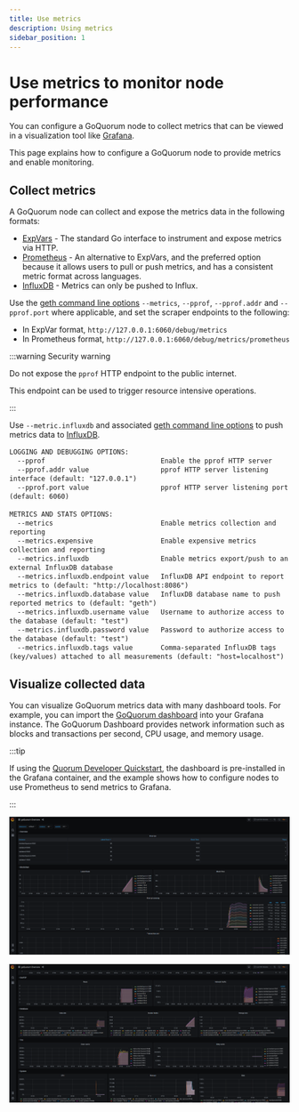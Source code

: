 ```yaml
---
title: Use metrics
description: Using metrics
sidebar_position: 1
---
```


# Use metrics to monitor node performance

You can configure a GoQuorum node to collect metrics that can be viewed in a visualization tool like [Grafana].

This page explains how to configure a GoQuorum node to provide metrics and enable monitoring.

## Collect metrics

A GoQuorum node can collect and expose the metrics data in the following formats:

- [ExpVars] - The standard Go interface to instrument and expose metrics via HTTP.
- [Prometheus] - An alternative to ExpVars, and the preferred option because it allows users to pull or push metrics, and has a consistent metric format across languages.
- [InfluxDB] - Metrics can only be pushed to Influx.

Use the [geth command line options] `--metrics`, `--pprof`, `--pprof.addr` and `--pprof.port` where applicable, and set the scraper endpoints to the following:

- In ExpVar format, `http://127.0.0.1:6060/debug/metrics`
- In Prometheus format, `http://127.0.0.1:6060/debug/metrics/prometheus`

:::warning Security warning

Do not expose the `pprof` HTTP endpoint to the public internet.

This endpoint can be used to trigger resource intensive operations.

:::

Use `--metric.influxdb` and associated [geth command line options] to push metrics data to [InfluxDB].

```title="Excerpt of geth command line options"
LOGGING AND DEBUGGING OPTIONS:
  --pprof                             Enable the pprof HTTP server
  --pprof.addr value                  pprof HTTP server listening interface (default: "127.0.0.1")
  --pprof.port value                  pprof HTTP server listening port (default: 6060)

METRICS AND STATS OPTIONS:
  --metrics                           Enable metrics collection and reporting
  --metrics.expensive                 Enable expensive metrics collection and reporting
  --metrics.influxdb                  Enable metrics export/push to an external InfluxDB database
  --metrics.influxdb.endpoint value   InfluxDB API endpoint to report metrics to (default: "http://localhost:8086")
  --metrics.influxdb.database value   InfluxDB database name to push reported metrics to (default: "geth")
  --metrics.influxdb.username value   Username to authorize access to the database (default: "test")
  --metrics.influxdb.password value   Password to authorize access to the database (default: "test")
  --metrics.influxdb.tags value       Comma-separated InfluxDB tags (key/values) attached to all measurements (default: "host=localhost")
```

## Visualize collected data

You can visualize GoQuorum metrics data with many dashboard tools. For example, you can import the [GoQuorum dashboard](https://grafana.com/grafana/dashboards/14360) into your Grafana instance. The GoQuorum Dashboard provides network information such as blocks and transactions per second, CPU usage, and memory usage.

:::tip

If using the [Quorum Developer Quickstart](../../tutorials/quorum-dev-quickstart/using-the-quickstart.md), the dashboard is pre-installed in the Grafana container, and the example shows how to configure nodes to use Prometheus to send metrics to Grafana.

:::

![Grafana system, network and chain infos screenshot](../../images/dashboard_grafana_1.png)

![Grafana detailed chain infos screenshot](../../images/dashboard_grafana_2.png)

[Grafana]: https://grafana.com/
[ExpVars]: https://golang.org/pkg/expvar/
[Prometheus]: https://prometheus.io/
[InfluxDB]: https://www.influxdata.com/products/influxdb-overview/
[geth command line options]: https://geth.ethereum.org/docs/interface/command-line-options
